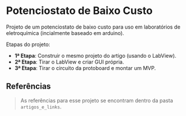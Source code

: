 # Potenciostato de Baixo Custo

Projeto de um potenciostato de baixo custo para uso em laboratórios de eletroquímica (incialmente baseado em arduino).

Etapas do projeto:

- __1ª Etapa__: Construir o mesmo projeto do artigo (usando o LabView).
- __2ª Etapa__: Tirar o LabView e criar GUI própria.
- __3ª Etapa__: Tirar o circuito da protoboard e montar um MVP.

## Referências

> As referências para esse projeto se encontram dentro da pasta `artigos_e_links`.
